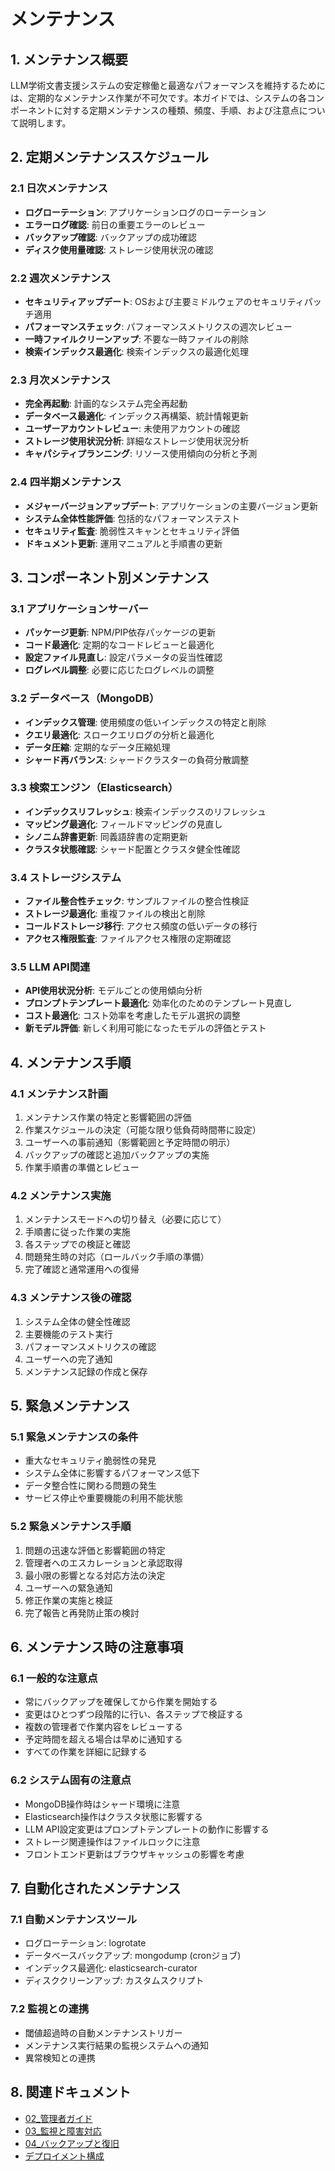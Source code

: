 # メンテナンス

## 1. メンテナンス概要

LLM学術文書支援システムの安定稼働と最適なパフォーマンスを維持するためには、定期的なメンテナンス作業が不可欠です。本ガイドでは、システムの各コンポーネントに対する定期メンテナンスの種類、頻度、手順、および注意点について説明します。

## 2. 定期メンテナンススケジュール

### 2.1 日次メンテナンス
- **ログローテーション**: アプリケーションログのローテーション
- **エラーログ確認**: 前日の重要エラーのレビュー
- **バックアップ確認**: バックアップの成功確認
- **ディスク使用量確認**: ストレージ使用状況の確認

### 2.2 週次メンテナンス
- **セキュリティアップデート**: OSおよび主要ミドルウェアのセキュリティパッチ適用
- **パフォーマンスチェック**: パフォーマンスメトリクスの週次レビュー
- **一時ファイルクリーンアップ**: 不要な一時ファイルの削除
- **検索インデックス最適化**: 検索インデックスの最適化処理

### 2.3 月次メンテナンス
- **完全再起動**: 計画的なシステム完全再起動
- **データベース最適化**: インデックス再構築、統計情報更新
- **ユーザーアカウントレビュー**: 未使用アカウントの確認
- **ストレージ使用状況分析**: 詳細なストレージ使用状況分析
- **キャパシティプランニング**: リソース使用傾向の分析と予測

### 2.4 四半期メンテナンス
- **メジャーバージョンアップデート**: アプリケーションの主要バージョン更新
- **システム全体性能評価**: 包括的なパフォーマンステスト
- **セキュリティ監査**: 脆弱性スキャンとセキュリティ評価
- **ドキュメント更新**: 運用マニュアルと手順書の更新

## 3. コンポーネント別メンテナンス

### 3.1 アプリケーションサーバー
- **パッケージ更新**: NPM/PIP依存パッケージの更新
- **コード最適化**: 定期的なコードレビューと最適化
- **設定ファイル見直し**: 設定パラメータの妥当性確認
- **ログレベル調整**: 必要に応じたログレベルの調整

### 3.2 データベース（MongoDB）
- **インデックス管理**: 使用頻度の低いインデックスの特定と削除
- **クエリ最適化**: スロークエリログの分析と最適化
- **データ圧縮**: 定期的なデータ圧縮処理
- **シャード再バランス**: シャードクラスターの負荷分散調整

### 3.3 検索エンジン（Elasticsearch）
- **インデックスリフレッシュ**: 検索インデックスのリフレッシュ
- **マッピング最適化**: フィールドマッピングの見直し
- **シノニム辞書更新**: 同義語辞書の定期更新
- **クラスタ状態確認**: シャード配置とクラスタ健全性確認

### 3.4 ストレージシステム
- **ファイル整合性チェック**: サンプルファイルの整合性検証
- **ストレージ最適化**: 重複ファイルの検出と削除
- **コールドストレージ移行**: アクセス頻度の低いデータの移行
- **アクセス権限監査**: ファイルアクセス権限の定期確認

### 3.5 LLM API関連
- **API使用状況分析**: モデルごとの使用傾向分析
- **プロンプトテンプレート最適化**: 効率化のためのテンプレート見直し
- **コスト最適化**: コスト効率を考慮したモデル選択の調整
- **新モデル評価**: 新しく利用可能になったモデルの評価とテスト

## 4. メンテナンス手順

### 4.1 メンテナンス計画
1. メンテナンス作業の特定と影響範囲の評価
2. 作業スケジュールの決定（可能な限り低負荷時間帯に設定）
3. ユーザーへの事前通知（影響範囲と予定時間の明示）
4. バックアップの確認と追加バックアップの実施
5. 作業手順書の準備とレビュー

### 4.2 メンテナンス実施
1. メンテナンスモードへの切り替え（必要に応じて）
2. 手順書に従った作業の実施
3. 各ステップでの検証と確認
4. 問題発生時の対応（ロールバック手順の準備）
5. 完了確認と通常運用への復帰

### 4.3 メンテナンス後の確認
1. システム全体の健全性確認
2. 主要機能のテスト実行
3. パフォーマンスメトリクスの確認
4. ユーザーへの完了通知
5. メンテナンス記録の作成と保存

## 5. 緊急メンテナンス

### 5.1 緊急メンテナンスの条件
- 重大なセキュリティ脆弱性の発見
- システム全体に影響するパフォーマンス低下
- データ整合性に関わる問題の発生
- サービス停止や重要機能の利用不能状態

### 5.2 緊急メンテナンス手順
1. 問題の迅速な評価と影響範囲の特定
2. 管理者へのエスカレーションと承認取得
3. 最小限の影響となる対応方法の決定
4. ユーザーへの緊急通知
5. 修正作業の実施と検証
6. 完了報告と再発防止策の検討

## 6. メンテナンス時の注意事項

### 6.1 一般的な注意点
- 常にバックアップを確保してから作業を開始する
- 変更はひとつずつ段階的に行い、各ステップで検証する
- 複数の管理者で作業内容をレビューする
- 予定時間を超える場合は早めに通知する
- すべての作業を詳細に記録する

### 6.2 システム固有の注意点
- MongoDB操作時はシャード環境に注意
- Elasticsearch操作はクラスタ状態に影響する
- LLM API設定変更はプロンプトテンプレートの動作に影響する
- ストレージ関連操作はファイルロックに注意
- フロントエンド更新はブラウザキャッシュの影響を考慮

## 7. 自動化されたメンテナンス

### 7.1 自動メンテナンスツール
- ログローテーション: logrotate
- データベースバックアップ: mongodump (cronジョブ)
- インデックス最適化: elasticsearch-curator
- ディスククリーンアップ: カスタムスクリプト

### 7.2 監視との連携
- 閾値超過時の自動メンテナンストリガー
- メンテナンス実行結果の監視システムへの通知
- 異常検知との連携

## 8. 関連ドキュメント

- [02_管理者ガイド](./02_管理者ガイド.md)
- [03_監視と障害対応](./03_監視と障害対応.md)
- [04_バックアップと復旧](./04_バックアップと復旧.md)
- [デプロイメント構成](../03_システム設計/05_デプロイメント/01_デプロイメント概要.md)
